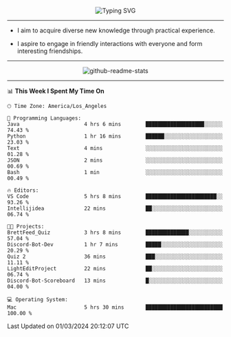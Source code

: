 <p align="center">
  <img src="https://readme-typing-svg.demolab.com?font=Fira+Code&weight=500&size=32&duration=2500&pause=1600&center=true&vCenter=true&random=false&width=1024&height=64&lines=Hi+there+%F0%9F%91%8B;I'm+delighted+you+could+make+it+here+%F0%9F%8E%89;I'm+Harry%2C+a+college+student+still+finding+my+way" alt="Typing SVG" />
</p>


---


- I aim to acquire diverse new knowledge through practical experience.

- I aspire to engage in friendly interactions with everyone and form interesting friendships.


---


<p align="center">
  <img src="https://github-readme-stats.vercel.app/api?username=Harry-Jing&show_icons=true" alt="github-readme-stats"/>
</p>


---

<!--START_SECTION:waka-->
📊 **This Week I Spent My Time On** 

```text
🕑︎ Time Zone: America/Los_Angeles

💬 Programming Languages: 
Java                     4 hrs 6 mins        ███████████████████░░░░░░   74.43 % 
Python                   1 hr 16 mins        ██████░░░░░░░░░░░░░░░░░░░   23.03 % 
Text                     4 mins              ░░░░░░░░░░░░░░░░░░░░░░░░░   01.28 % 
JSON                     2 mins              ░░░░░░░░░░░░░░░░░░░░░░░░░   00.69 % 
Bash                     1 min               ░░░░░░░░░░░░░░░░░░░░░░░░░   00.49 % 

🔥 Editors: 
VS Code                  5 hrs 8 mins        ███████████████████████░░   93.26 % 
Intellijidea             22 mins             ██░░░░░░░░░░░░░░░░░░░░░░░   06.74 % 

🐱‍💻 Projects: 
BrettFeed_Quiz           3 hrs 8 mins        ██████████████░░░░░░░░░░░   57.04 % 
Discord-Bot-Dev          1 hr 7 mins         █████░░░░░░░░░░░░░░░░░░░░   20.29 % 
Quiz 2                   36 mins             ███░░░░░░░░░░░░░░░░░░░░░░   11.11 % 
LightEditProject         22 mins             ██░░░░░░░░░░░░░░░░░░░░░░░   06.74 % 
Discord-Bot-Scoreboard   13 mins             █░░░░░░░░░░░░░░░░░░░░░░░░   04.00 % 

💻 Operating System: 
Mac                      5 hrs 30 mins       █████████████████████████   100.00 % 
```


 Last Updated on 01/03/2024 20:12:07 UTC
<!--END_SECTION:waka-->
